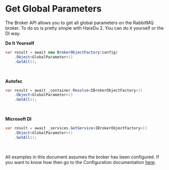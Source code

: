 # Get Global Parameters

The Broker API allows you to get all global parameters on the RabbitMQ broker. To do so is pretty simple with HareDu 2. You can do it yourself or the DI way.

**Do It Yourself**

```c#
var result = await new BrokerObjectFactory(config)
    .Object<GlobalParameter>()
    .GetAll();
```
<br>

**Autofac**

```c#
var result = await _container.Resolve<IBrokerObjectFactory>()
    .Object<GlobalParameter>()
    .GetAll();
```
<br>

**Microsoft DI**

```c#
var result = await _services.GetService<IBrokerObjectFactory>()
    .Object<GlobalParameter>()
    .GetAll();
```
<br>

All examples in this document assumes the broker has been configured. If you want to know how then go to the Configuration documentation [here](https://github.com/ahives/HareDu2/blob/master/docs/deprecated/configuration.md).

